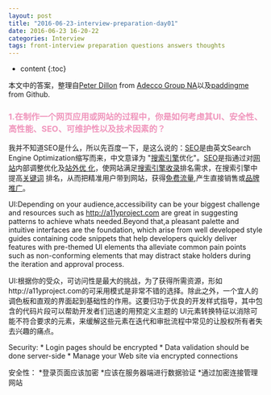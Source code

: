 ```yaml
---
layout: post
title: "2016-06-23-interview-preparation-day01"
date: 2016-06-23 16-20-22
categories: Interview
tags: front-interview preparation questions answers thoughts 
---
```


* content
{:toc}

本文中的答案，整理自[Peter Dillon](http://peterdoes.it/) from [Adecco Group NA](http://www.adecco.com/default.aspx)以及[paddingme](https://github.com/paddingme/Front-end-Web-Development-Interview-Question/blob/master/前端试题/4.md) from Github.

### <font color="#F095BC">1.在制作一个网页应用或网站的过程中，你是如何考虑其UI、安全性、高性能、SEO、可维护性以及技术因素的？</font>

我并不知道SEO是什么，所以先百度一下，是这么说的：[SEO](http://baike.baidu.com/view/1047.htm)是由英文Search Engine Optimization缩写而来，中文意译为
"[搜索引擎](http://baike.baidu.com/view/1154.htm)优化"。[SEO](http://baike.baidu.com/view/1047.htm)是指通过对[网站](http://baike.baidu.com/subview/4232/18338514.htm)内部调整优化及[站外优
化](http://baike.baidu.com/view/5081047.htm)，使网站满足[搜索引擎收录](http://baike.baidu.com/view/1154.htm)排名需求，在搜索引擎中提高[关键词](http://baike.baidu.com/subview/10083/14670061.htm)
排名，从而把精准用户带到网站，获得[免费流量](http://baike.baidu.com/view/12087042.htm),产生直接销售或[品牌推广](http://baike.baidu.com/subview/280567/19228712.htm)。

UI:Depending on your audience,accessibility can be your biggest challenge and resources such as http://a11yproject.com are great in suggesting patterns to achieve whats needed.Beyond that,a pleasant palette and intuitive interfaces are the foundation,
which arise from well developed style guides containing code snippets that help developers quickly deliver features with pre-themed UI elements tha alleviate common pain points such as non-conforming elements that may distract stake holders during the 
iteration and approval process.

UI:根据你的受众，可访问性是最大的挑战，为了获得所需资源，形如http://a11yproject.com的可采用模式是非常不错的选择。除此之外，一个宜人的调色板和直观的界面起到基础性的作用。这要归功于优良的开发样式指导，其中包含的代码片段可以帮助开发者们迅速的用预定义主题的
UI元素转换特征以消除可能不符合要求的元素，来缓解这些元素在迭代和审批流程中常见的让股权所有者失去兴趣的痛点。

Security:
	* Login pages should be encrypted
	* Data validation should be done server-side
	* Manage your Web site via encrypted connections

安全性：
	*登录页面应该加密
	*应该在服务器端进行数据验证
	*通过加密连接管理网站